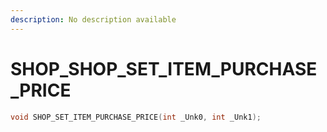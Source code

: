 ```yaml
---
description: No description available 
---
```


# SHOP\_SHOP_SET_ITEM_PURCHASE_PRICE

```cpp
void SHOP_SET_ITEM_PURCHASE_PRICE(int _Unk0, int _Unk1);
```